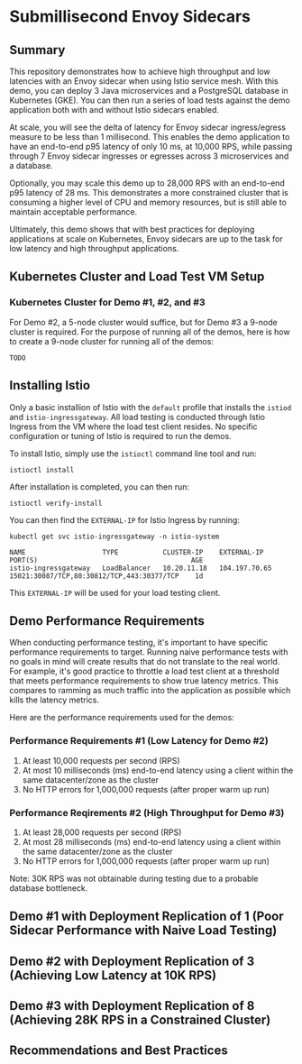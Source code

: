 # Submillisecond Envoy Sidecars

## Summary

This repository demonstrates how to achieve high throughput and low latencies with an Envoy sidecar when using Istio service mesh. With this demo, you can deploy 3 Java microservices and a PostgreSQL database in Kubernetes (GKE). You can then run a series of load tests against the demo application both with and without Istio sidecars enabled.

At scale, you will see the delta of latency for Envoy sidecar ingress/egress measure to be less than 1 millisecond. This enables the demo application to have an end-to-end p95 latency of only 10 ms, at 10,000 RPS, while passing through 7 Envoy sidecar ingresses or egresses across 3 microservices and a database.

Optionally, you may scale this demo up to 28,000 RPS with an end-to-end p95 latency of 28 ms. This demonstrates a more constrained cluster that is consuming a higher level of CPU and memory resources, but is still able to maintain acceptable performance.

Ultimately, this demo shows that with best practices for deploying applications at scale on Kubernetes, Envoy sidecars are up to the task for low latency and high throughput applications.

## Kubernetes Cluster and Load Test VM Setup

### Kubernetes Cluster for Demo #1, #2, and #3

For Demo #2, a 5-node cluster would suffice, but for Demo #3 a 9-node cluster is required. For the purpose of running all of the demos, here is how to create a 9-node cluster for running all of the demos:

```
TODO
```

## Installing Istio

Only a basic installion of Istio with the `default` profile that installs the `istiod` and `istio-ingressgateway`. All load testing is conducted through Istio Ingress from the VM where the load test client resides. No specific configuration or tuning of Istio is required to run the demos.

To install Istio, simply use the `istioctl` command line tool and run:

```
istioctl install
```

After installation is completed, you can then run:

```
istioctl verify-install
```

You can then find the `EXTERNAL-IP` for Istio Ingress by running:

```
kubectl get svc istio-ingressgateway -n istio-system

NAME                   TYPE           CLUSTER-IP    EXTERNAL-IP     PORT(S)                                      AGE
istio-ingressgateway   LoadBalancer   10.20.11.18   104.197.70.65   15021:30087/TCP,80:30812/TCP,443:30377/TCP    1d
```

This `EXTERNAL-IP` will be used for your load testing client.


## Demo Performance Requirements

When conducting performance testing, it's important to have specific performance requirements to target. Running naive performance tests with no goals in mind will create results that do not translate to the real world. For example, it's good practice to throttle a load test client at a threshold that meets performance requirements to show true latency metrics. This compares to ramming as much traffic into the application as possible which kills the latency metrics.

Here are the performance requirements used for the demos:

### Performance Requirements #1 (Low Latency for Demo #2)

1. At least 10,000 requests per second (RPS)
1. At most 10 milliseconds (ms) end-to-end latency using a client within the same datacenter/zone as the cluster
1. No HTTP errors for 1,000,000 requests (after proper warm up run)

### Performance Reqirements #2 (High Throughput for Demo #3)

1. At least 28,000 requests per second (RPS)
1. At most 28 milliseconds (ms) end-to-end latency using a client within the same datacenter/zone as the cluster
1. No HTTP errors for 1,000,000 requests (after proper warm up run)

Note: 30K RPS was not obtainable during testing due to a probable database bottleneck.

## Demo #1 with Deployment Replication of 1 (Poor Sidecar Performance with Naive Load Testing)

## Demo #2 with Deployment Replication of 3 (Achieving Low Latency at 10K RPS)

## Demo #3 with Deployment Replication of 8 (Achieving 28K RPS in a Constrained Cluster)

## Recommendations and Best Practices
